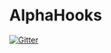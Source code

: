 # AlphaHooks

[![Gitter](https://badges.gitter.im/AlphaHooks/Lobby.svg)](https://gitter.im/AlphaHooks/Lobby?utm_source=badge&utm_medium=badge&utm_campaign=pr-badge&utm_content=badge)